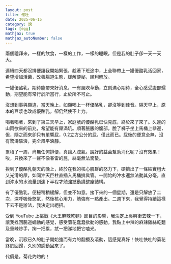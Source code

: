 ```yaml
---
layout: post
title: 催吐
date: 2025-06-15
category: 說
tags: [egg]
mathjax: true
mathjax_autoNumber: false
---
```


兩個禮拜來，一樣的飲食，一樣的工作，一樣的睡眠，但是我的肚子卻一天一天大。

<!--more-->

連續四天都沒排便讓我開始緊張，趁著下班途中，上全聯帶上一罐優酪乳活回家，希望增加活菌，改善腸道生態，緩解便祕，順利解放。

一罐優酪乳，期待能帶來好消息，一有風吹草動，立刻滿心期待，全心感受腹部蠕動，期望能有常行於所當行，止於所不可止。

沒想到事與願違，當天晚上，如願喝上一杯優酪乳，卻沒等到佳音。隔天早上，原本的豆漿也改成優酪乳，卻仍然使不上力。

喝著喝著，來到了第三天早上，家庭號的優酪乳已快見底，終於來了來了。久違的山雨欲來的前兆，希望能有屎滿坑。順著脹脹的腹部，脫了褲子坐上馬桶上恭迎，但，隨之而來卻只有單響屁，0.2立方公分的屁，僅此而已。屁後的便意全無，沒有驚濤駭浪，完全風平浪靜。

累積了一周，尚無任何排便，真讓人洩氣。說好的益菌幫助消化呢？沒有效果！唉，只換來了一聲不像春雷的屁，絲毫無法驚蟄。

挨到了優酪乳朝天的晚上，終於在我的核心肌群的怒力下，硬擠出了一條結實粗大又光滑的屎，如同沖天巨柱直插入馬桶排糞管。一開始的沖水還無法動其分毫，直到沖水的水流量到達下半程才勉強撼動講整座結構。

有了優酪乳，便秘稍稍緩解，但並不如意。接下來的一個星期，還是只解放了二次，深呼吸後憋氣，然後核心用力，勉強有一點產出。二週下來，我覺得持續這樣下去不是辦法，我決定出絕招。

受到 YouTube 上挑戰《大王麻辣乾麵》節目的影響，我決定上吳興街去辣一下，讓我找回腸道蠕動的感覺，感受菊花蠢蠢欲動的感動。我點上中辣的麻辣雞絲乾麵及重辣炒手，掬一把累，拭一把涕地把它嗑光。

當晚，沉寂已久的肚子開始強而有力的翻攪及滾動，這感覺真好！快吐快吐的菊花終於回歸，久別的感動回來了。

代價是，菊花灼灼的！
